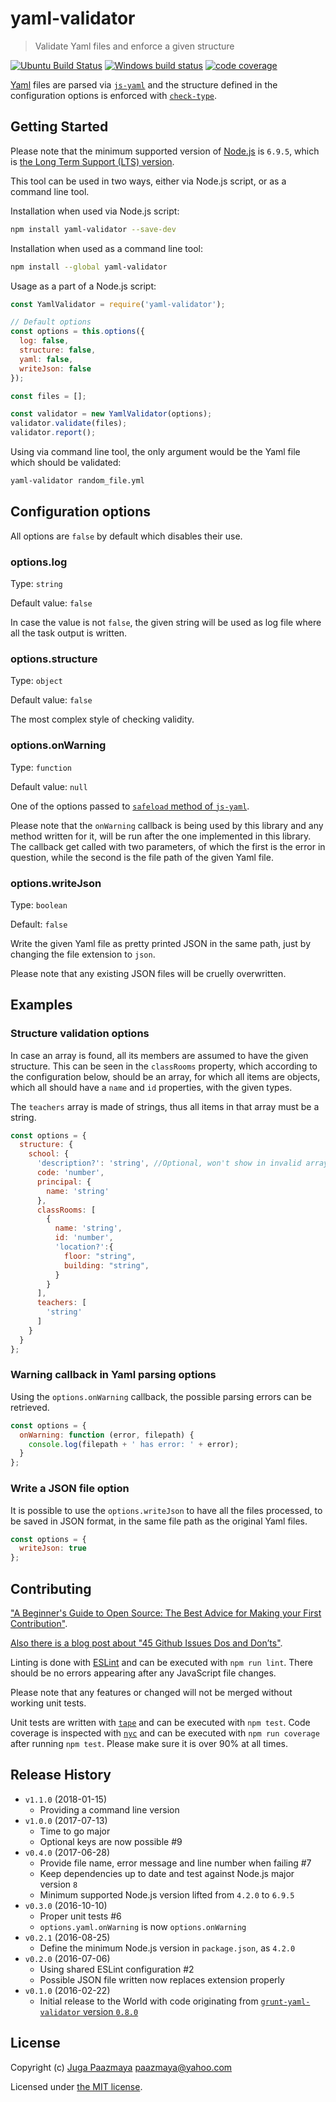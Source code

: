 # yaml-validator

> Validate Yaml files and enforce a given structure

[![Ubuntu Build Status](https://semaphoreci.com/api/v1/paazmaya/yaml-validator/branches/master/shields_badge.svg)](https://semaphoreci.com/paazmaya/yaml-validator)
[![Windows build status](https://ci.appveyor.com/api/projects/status/rxt9kv7geq8vyny7/branch/master?svg=true)](https://ci.appveyor.com/project/paazmaya/yaml-validator)
[![code coverage](https://codecov.io/gh/paazmaya/yaml-validator/branch/master/graph/badge.svg)](https://codecov.io/gh/paazmaya/yaml-validator)

[Yaml](http://yaml.org/) files are parsed via [`js-yaml`](https://github.com/nodeca/js-yaml)
and the structure defined in the configuration options is enforced with
[`check-type`](https://github.com/alistairjcbrown/check-type).

## Getting Started

Please note that the minimum supported version of [Node.js](https://nodejs.org/en/) is `6.9.5`, which is [the Long Term Support (LTS) version](https://github.com/nodejs/LTS#lts-schedule1).

This tool can be used in two ways, either via Node.js script, or as a command line tool.

Installation when used via Node.js script:

```sh
npm install yaml-validator --save-dev
```

Installation when used as a command line tool:

```sh
npm install --global yaml-validator
```

Usage as a part of a Node.js script:

```js
const YamlValidator = require('yaml-validator');

// Default options
const options = this.options({
  log: false,
  structure: false,
  yaml: false,
  writeJson: false
});

const files = [];

const validator = new YamlValidator(options);
validator.validate(files);
validator.report();
```

Using via command line tool, the only argument would be the Yaml file which should be validated:

```sh
yaml-validator random_file.yml
```


## Configuration options

All options are `false` by default which disables their use.

### options.log

Type: `string`

Default value: `false`

In case the value is not `false`, the given string will be used as log file where all the
task output is written.


### options.structure

Type: `object`

Default value: `false`

The most complex style of checking validity.


### options.onWarning

Type: `function`

Default value: `null`

One of the options passed to [`safeload` method of `js-yaml`](https://github.com/nodeca/js-yaml#safeload-string---options-).

Please note that the `onWarning` callback is being used by this library and any method written for it,
will be run after the one implemented in this library.
The callback get called with two parameters, of which the first is the error in question,
while the second is the file path of the given Yaml file.


### options.writeJson

Type: `boolean`

Default: `false`

Write the given Yaml file as pretty printed JSON in the same path, just by changing the file extension to `json`.

Please note that any existing JSON files will be cruelly overwritten.

## Examples

### Structure validation options

In case an array is found, all its members are assumed to have the given structure.
This can be seen in the `classRooms` property, which according to the configuration below,
should be an array, for which all items are objects, which all should have a `name` and `id`
properties, with the given types.

The `teachers` array is made of strings, thus all items in that array must be a string.


```js
const options = {
  structure: {
    school: {
      'description?': 'string', //Optional, won't show in invalid array
      code: 'number',
      principal: {
        name: 'string'
      },
      classRooms: [
        {
          name: 'string',
          id: 'number',
          'location?':{        
            floor: "string",
            building: "string",
          }
        }
      ],
      teachers: [
        'string'
      ]
    }
  }
};
```

### Warning callback in Yaml parsing options

Using the `options.onWarning` callback, the possible parsing errors can be retrieved.

```js
const options = {
  onWarning: function (error, filepath) {
    console.log(filepath + ' has error: ' + error);
  }
};
```

### Write a JSON file option

It is possible to use the `options.writeJson` to have all the files processed,
to be saved in JSON format, in the same file path as the original Yaml files.

```js
const options = {
  writeJson: true
};
```

## Contributing

["A Beginner's Guide to Open Source: The Best Advice for Making your First Contribution"](http://www.erikaheidi.com/blog/a-beginners-guide-to-open-source-the-best-advice-for-making-your-first-contribution/).

[Also there is a blog post about "45 Github Issues Dos and Don’ts"](https://davidwalsh.name/45-github-issues-dos-donts).

Linting is done with [ESLint](http://eslint.org) and can be executed with `npm run lint`.
There should be no errors appearing after any JavaScript file changes.

Please note that any features or changed will not be merged without working unit tests.

Unit tests are written with [`tape`](https://github.com/substack/tape) and can be executed with `npm test`.
Code coverage is inspected with [`nyc`](https://github.com/istanbuljs/nyc) and
can be executed with `npm run coverage` after running `npm test`.
Please make sure it is over 90% at all times.

## Release History

* `v1.1.0` (2018-01-15)
  - Providing a command line version
* `v1.0.0` (2017-07-13)
  - Time to go major
  - Optional keys are now possible #9
* `v0.4.0` (2017-06-28)
  - Provide file name, error message and line number when failing #7
  - Keep dependencies up to date and test against Node.js major version `8`
  - Minimum supported Node.js version lifted from `4.2.0` to `6.9.5`
* `v0.3.0` (2016-10-10)
  - Proper unit tests #6
  - `options.yaml.onWarning` is now `options.onWarning`
* `v0.2.1` (2016-08-25)
  - Define the minimum Node.js version in `package.json`, as `4.2.0`
* `v0.2.0` (2016-07-06)
  - Using shared ESLint configuration #2
  - Possible JSON file written now replaces extension properly
* `v0.1.0` (2016-02-22)
  - Initial release to the World with code originating from [`grunt-yaml-validator` version `0.8.0`](https://github.com/paazmaya/grunt-yaml-validator/)

## License

Copyright (c) [Juga Paazmaya](https://paazmaya.fi) <paazmaya@yahoo.com>

Licensed under [the MIT license](LICENSE).
